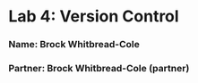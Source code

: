 # Lab 4: Version Control
### Name: Brock Whitbread-Cole
### Partner: Brock Whitbread-Cole (partner)
